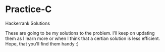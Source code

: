 # Practice-C
Hackerrank Solutions

These are going to be my solutions to the problem. I'll keep on updating them as I learn more or when I think that a certian solution is less efficient. Hope, that you'll find them handy :)
